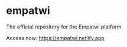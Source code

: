 # empatwi
The official repository for the Empatwi platform

Access now: https://empatwi.netlify.app
